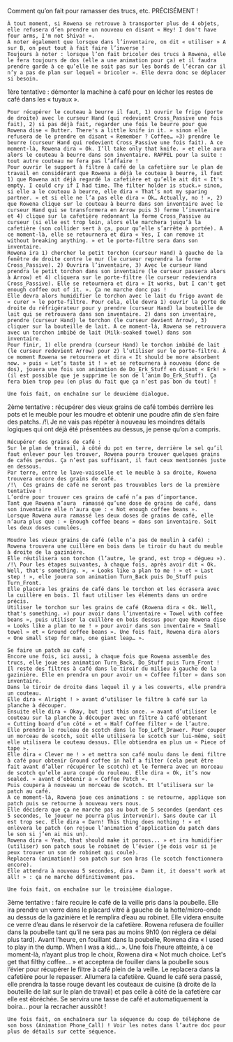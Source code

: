 Comment qu’on fait pour ramasser des trucs, etc. PRÉCISÉMENT !

	À tout moment, si Rowena se retrouve à transporter plus de 4 objets, elle refusera d’en prendre un nouveau en disant « Hey! I don't have four arms, I'm not Shiva! ».
	À noter également que lorsque dans l’inventaire, on dit « utiliser » A sur B, on peut tout à fait faire l’inverse !
	Toujours à noter : lorsque l’on fait bricoler des trucs à Rowena, elle le fera toujours de dos (elle a une animation pour ça) et il faudra prendre garde à ce qu’elle ne soit pas sur les bords de l’écran car il n’y a pas de plan sur lequel « bricoler ». Elle devra donc se déplacer si besoin.

1ère tentative : démonter la machine à café pour en lécher les restes de café dans les « tuyaux ».

	Pour récupérer le couteau à beurre il faut, 1) ouvrir le frigo (porte de droite) avec le curseur Hand (qui redevient Cross_Passive une fois fait), 2) si pas déjà fait, regarder une fois le beurre pour que Rowena dise « Butter. There's a little knife in it. » sinon elle refusera de le prendre en disant « Remember ? Coffee… »3) prendre le beurre (curseur Hand qui redevient Cross_Passive une fois fait). A ce moment-là, Rowena dira « Ok. I’ll take only that knife. » et elle aura alors le couteau à beurre dans son inventaire. RAPPEL pour la suite : tout autre couteau ne fera pas l’affaire !
	Pour ouvrir le support à filtre à café de la cafetière sur le plan de travail en considérant que Rowena a déjà le couteau à beurre, il faut 1) que Rowena ait déjà regardé la cafetière et qu’elle ait dit « It's empty. I could cry if I had time. The filter holder is stuck.» sinon, si elle a le couteau à beurre, elle dira « That’s not my sparing partner. » et si elle ne l’a pas elle dira « Ok… Actually, no ! », 2) que Rowena clique sur le couteau à beurre dans son inventaire avec le curseur Hand qui se transformera en Arrow puis 3) ferme l’inventaire et 4) clique sur la cafetière redonnant la forme Cross_Passive au curseur (si elle est trop loin, alors elle marchera jusqu’à la cafetière (son collider sert à ça, pour qu’elle s’arrête à portée). A ce moment-là, elle se retournera et dira « Yes, I can remove it without breaking anything. » et le porte-filtre sera dans son inventaire.
	Rowena ira 1) chercher le petit torchon (curseur Hand) à gauche de la fenêtre de droite contre le mur (le curseur reprendra la forme Cross_Passive). 2) Ouvrira l’inventaire, 3) Avec le curseur Hand prendra le petit torchon dans son inventaire (le curseur passera alors à Arrow) et 4) cliquera sur le porte-filtre (le curseur redeviendra Cross_Passive). Elle se retournera et dira « It works, but I can't get enough coffee out of it. ». Ça ne marche donc pas !
	Elle devra alors humidifier le torchon avec le lait du frigo avant de « curer » le porte-filtre. Pour cela, elle devra 1) ouvrir la porte de droite du réfrigérateur pour y prendre (curseur Hand) la bouteille de lait qui se retrouvera dans son inventaire. 2) dans son inventaire, prendre (curseur Hand) le torchon (le curseur devient Arrow), 3) cliquer sur la bouteille de lait. A ce moment-là, Rowena se retrouvera avec un torchon imbibé de lait (Milk-soaked towel) dans son inventaire.
	Pour finir, 1) elle prendra (curseur Hand) le torchon imbibé de lait (le curseur redevient Arrow) pour 2) l’utiliser sur le porte-filtre. À ce moment Rowena se retournera et dira « It should be more absorbent now. » puis « Let’s taste it ! » et se retournera à nouveau (donc de dos), jouera une fois son animation de Do_Erk_Stuff en disant « Erk! » (il est possible que je supprime le son de l’anim Do_Erk_Stuff). Ça fera bien trop peu (en plus du fait que ça n’est pas bon du tout) !

	Une fois fait, on enchaîne sur le deuxième dialogue.


2ème tentative : récupérer des vieux grains de café tombés derrière les pots et le meuble pour les moudre et obtenir une poudre afin de s’en faire des patchs.
	/!\ Je ne vais pas répéter à nouveau les moindres détails logiques qui ont déjà été présentées au dessus, je pense qu’on a compris.

	Récupérer des grains de café :
	Sur le plan de travail, à côté du pot en terre, derrière le sel qu’il faut enlever pour les trouver, Rowena pourra trouver quelques grains de cafés perdus. Ça n’est pas suffisant, il faut ceux mentionnés juste en dessous.
	Par terre, entre le lave-vaisselle et le meuble à sa droite, Rowena trouvera encore des grains de café.
	/!\  Ces grains de café ne seront pas trouvables lors de la première tentative !
	L’ordre pour trouver ces grains de café n’a pas d’importance.
	Tant que Rowena n’aura  ramassé qu’une dose de grains de café, dans son inventaire elle n’aura que : « Not enough coffee beans ».
	Lorsque Rowena aura ramassé les deux doses de grains de café, elle n’aura plus que : « Enough coffee beans » dans son inventaire. Soit les deux doses cumulées.

	Moudre les vieux grains de café (elle n’a pas de moulin à café) :
	Rowena trouvera une cuillère en bois dans le tiroir du haut du meuble à droite de la gazinière.
	Elle réutilisera son torchon (l’autre, le grand, est trop « dégueu »).
	/!\ Pour les étapes suivantes, à chaque fois, après avoir dit « Ok. Well, that's something. », « Looks like a plan to me ! » et « Last step ! », elle jouera son animation Turn_Back puis Do_Stuff puis Turn_Front.
	Elle placera les grains de café dans le torchon et les écrasera avec la cuillère en bois. Il faut utiliser les éléments dans un ordre précis.
	Utiliser le torchon sur les grains de café (Rowena dira « Ok. Well, that's something. ») pour avoir dans l’inventaire « Towel with coffee beans », puis utiliser la cuillère en bois dessus pour que Rowena dise « Looks like a plan to me ! » pour avoir dans son inventaire « Small towel » et « Ground coffee beans ». Une fois fait, Rowena dira alors « One small step for man, one giant leap… ».

	Se faire un patch au café :
	Encore une fois, ici aussi, à chaque fois que Rowena assemble des trucs, elle joue ses animation Turn_Back, Do_Stuff puis Turn_Front !
	Il reste des filtres à café dans le tiroir du milieu à gauche de la gazinière. Elle en prendra un pour avoir un « Coffee filter » dans son inventaire.
	Dans le tiroir de droite dans lequel il y a les couverts, elle prendra un couteau.
	Elle dira « Alright ! » avant d’utiliser le filtre à café sur la planche à découper.
	Ensuite elle dira « Okay, but just this once. » avant d’utiliser le couteau sur la planche à découper avec un filtre à café obtenant  « Cutting board d’un côté » et « Half Coffee filter » de l’autre.
	Elle prendra le rouleau de scotch dans le Top_Left_Drawer. Pour couper un morceau de scotch, soit elle utilisera le scotch sur lui-même, soit elle utilisera le couteau dessus. Elle obtiendra en plus un « Piece of tape ».
	Elle dira « Clever me ! » et mettra son café moulu dans le demi filtre à café pour obtenir Ground coffee in half a filter (cela peut être fait avant d’aller récupérer le scotch) et le fermera avec un morceau de scotch qu’elle aura coupé du rouleau. Elle dira « Ok, it’s now sealed. » avant d’obtenir a « Coffee Patch ».
	Puis coupera à nouveau un morceau de scotch. Et l’utilisera sur le patch au café.
	A ce moment-là, Rowena joue ces animations : se retourne, applique son patch puis se retourne à nouveau vers nous.
	Elle décidera que ça ne marche pas au bout de 5 secondes (pendant ces 5 secondes, le joueur ne pourra plus intervenir). Sans doute car il est trop sec. Elle dira « Darn! This thing does nothing ! » et enlèvera le patch (on rejoue l’animation d’application du patch dans le son si j’en ai mis un).
	Rowena dira « Yeah, that should make it porous... » et ira humidifier (utiliser) son patch sous le robinet de l’évier (je dois voir si je peux trouver un son de robinet qui coule).
	Replacera (animation!) son patch sur son bras (le scotch fonctionnera encore).
	Elle attendra à nouveau 5 secondes, dira « Damn it, it doesn't work at all! » : ça ne marche définitivement pas.
		
	Une fois fait, on enchaîne sur le troisième dialogue.


3ème tentative : faire recuire le café de la veille pris dans la poubelle.
	Elle ira prendre un verre dans le placard vitré à gauche de la hotte/micro-onde au dessus de la gazinière et le remplira d’eau au robinet.
	Elle videra ensuite ce verre d’eau dans le réservoir de la cafetière.
	Rowena refusera de fouiller dans la poubelle tant qu’il ne sera pas au moins 9h10 (on réglera ce délai plus tard). Avant l’heure, en fouillant dans la poubelle, Rowena dira « I used to play in the dump. When I was a kid… ».
	Une fois l’heure atteinte, à ce moment-là, n’ayant plus trop le choix, Rowena dira « Not much choice. Let's get that filthy coffee… » et acceptera de fouiller dans la poubelle sous l’évier pour récupérer le filtre à café plein de la veille. Le replacera dans la cafetière pour le repasser. Allumera la cafetière.
	Quand le café sera passé, elle prendra la tasse rouge devant les couteaux de cuisine (à droite de la bouteille de lait sur le plan de travail) et pas celle à côté de la cafetière car elle est ébréchée. Se servira une tasse de café et automatiquement la boira… pour la recracher aussitôt !

	Une fois fait, on enchaînera sur la séquence du coup de téléphone de son boss (Animation Phone_Call) ! Voir les notes dans l’autre doc pour plus de détails sur cette séquence.
